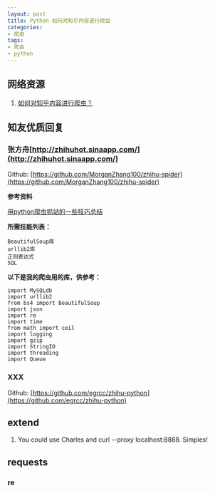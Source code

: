 ```yaml
---
layout: post
title: Python-如何对知乎内容进行爬虫
categories:
- 爬虫
tags:
- 爬虫
- python
---
```


## 网络资源

1. [如何对知乎内容进行爬虫？](http://www.zhihu.com/question/27850529)

## 知友优质回复

### 张方舟[http://zhihuhot.sinaapp.com/](http://zhihuhot.sinaapp.com/)

Github: [https://github.com/MorganZhang100/zhihu-spider](https://github.com/MorganZhang100/zhihu-spider)

**参考资料**

[用python爬虫抓站的一些技巧总结](http://www.pythonclub.org/python-network-application/observer-spider)

**所需技能列表：**

    BeautifulSoup库
    urllib2库
    正则表达式
    SQL

**以下是我的爬虫用的库，供参考：**

    import MySQLdb
    import urllib2
    from bs4 import BeautifulSoup
    import json
    import re
    import time
    from math import ceil
    import logging
    import gzip
    import StringIO
    import threading
    import Queue


### XXX

Github: [https://github.com/egrcc/zhihu-python](https://github.com/egrcc/zhihu-python)


## extend

1. You could use Charles and curl --proxy localhost:8888. Simples!


## requests

### re

